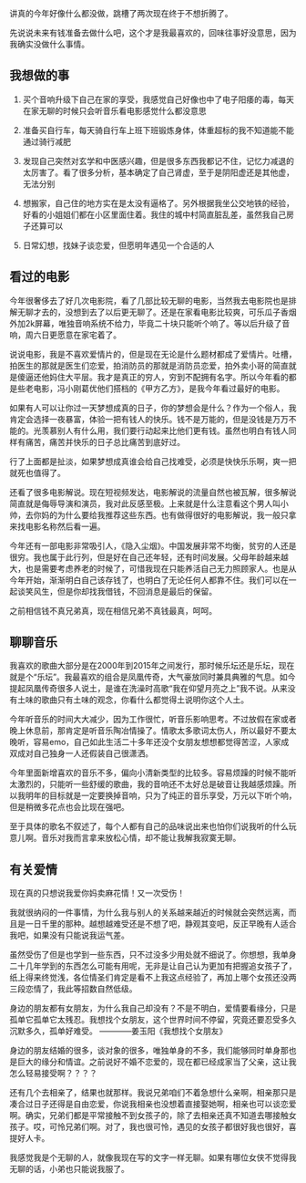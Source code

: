 讲真的今年好像什么都没做，跳槽了两次现在终于不想折腾了。

先说说未来有钱准备去做什么吧，这个才是我最喜欢的，回味往事好没意思，因为我确实没做什么事情。

## 我想做的事

1. 买个音响升级下自己在家的享受，我感觉自己好像也中了电子阳痿的毒，每天在家无聊的时候只会听音乐看电影感觉什么都没意思

1. 准备买自行车，每天骑自行车上班下班锻炼身体，体重超标的我不知道能不能通过骑行减肥

1. 发现自己突然对玄学和中医感兴趣，但是很多东西我都记不住，记忆力减退的太厉害了。看了很多分析，基本确定了自己肾虚，至于是阴阳虚还是其他虚，无法分别

1. 想搬家，自己住的地方实在是太没有逼格了。另外根据我坐公交地铁的经验，好看的小姐姐们都在小区里面住着。我住的城中村简直脏乱差，虽然我自己房子还算可以

1. 日常幻想，找妹子谈恋爱，但愿明年遇见一个合适的人

## 看过的电影

今年很奢侈去了好几次电影院，看了几部比较无聊的电影，当然我去电影院也是排解无聊才去的，没想到去了以后更无聊了。还是在家看电影比较爽，可乐瓜子香烟外加2k屏幕，唯独音响系统不给力，毕竟二十块只能听个响了。等以后升级了音响，周六日更愿意在家宅着了。

说说电影，我是不喜欢爱情片的，但是现在无论是什么题材都成了爱情片。吐槽，拍医生的那就是医生们恋爱，拍消防员的那就是消防员恋爱，拍外卖小哥的简直就是傻逼还他妈住大平层。我才是真正的穷人，穷到不配拥有名字。所以今年看的都是些老电影，冯小刚葛优他们搭档的《甲方乙方》，是我今年看过最好的电影。

如果有人可以让你过一天梦想成真的日子，你的梦想会是什么？作为一个俗人，我肯定会选择一夜暴富，体验一把有钱人的快乐。钱不是万能的，但是没钱是万万不能的。光羡慕别人有什么用，我们要行动起来比他们更有钱。虽然也明白有钱人同样有痛苦，痛苦并快乐的日子总比痛苦到底好过。

行了上面都是扯淡，如果梦想成真谁会给自己找难受，必须是快快乐乐啊，爽一把就死也值得了。

还看了很多电影解说。现在短视频发达，电影解说的流量自然也被瓦解，很多解说简直就是侮辱导演和演员，我对此反感至极。上来就是什么注意看这个男人叫小帅，去你妈的为什么要给我推荐这些东西。也有做得很好的电影解说，我一般只拿来找电影名称然后看一遍。

今年还有一部电影非常吸引人，《隐入尘烟》。中国发展非常不均衡，贫穷的人还是很穷。我也属于此行列，但是好在自己还年轻，还有时间发展。父母年龄越来越大，也是需要考虑养老的时候了，可惜我现在只能养活自己无力照顾家人。也是从今年开始，渐渐明白自己该存钱了，也明白了无论任何人都靠不住。我们可以在一起谈笑风生，但是你却找我借钱，不回消息是最后的保留。

之前相信钱不真兄弟真，现在相信兄弟不真钱最真，呵呵。

## 聊聊音乐

我喜欢的歌曲大部分是在2000年到2015年之间发行，那时候乐坛还是乐坛，现在就是个“乐坛”。我最喜欢的组合是凤凰传奇，大气豪放同时兼具典雅的气息。如今提起凤凰传奇很多人说土，是谁在洗澡时高歌“我在仰望月亮之上”我不说。从来没有土味的歌曲只有土味的观念，你看什么都觉得土说明你这个人土。

今年听音乐的时间大大减少，因为工作很忙，听音乐影响思考。不过放假在家或者晚上休息前，那肯定是听音乐陶冶情操了。情歌太多歌词太伤人，所以最好不要太晚听，容易emo，自己如此生活二十多年还没个女朋友想想都觉得苦涩，人家成双成对自己独身一人还假装自己很潇洒。

今年里面新增喜欢的音乐不多，偏向小清新类型的比较多。容易烦躁的时候不能听太激烈的，只能听一些舒缓的歌曲，我的音响还不太好总是破音让我越感烦躁。所以我明年的目标就是一定要换掉音响，只为了纯正的音乐享受，万元以下听个响，但是稍微多花点也会比现在强吧。

至于具体的歌名不叙述了，每个人都有自己的品味说出来也怕你们说我听的什么玩意儿啊。音乐对我而言拿来放松心情，却不能让我解我寂寞无聊。

## 有关爱情

现在真的只想说我爱你妈卖麻花情！又一次受伤！

我就很纳闷的一件事情，为什么我与别人的关系越来越近的时候就会突然远离，而且是一日千里的那种。越想越难受还是不想了吧，静观其变吧，反正早晚有人适合我吧，如果没有只能说我运气差。

虽然受伤了但是也学到一些东西，只不过没多少用处就不细说了。你想想，我单身二十几年学到的东西怎么可能有用呢，无非是让自己认为更加有把握追女孩子了，纸上得来终觉浅，各位情圣们肯定是看不上我这点经验了，再加上哪个女孩还没两三段恋情了，我此等招数自然低级。

身边的朋友都有女朋友，为什么我自己却没有？不是不明白，爱情要看缘分，只是孤单它孤单它太残忍。我想找个女朋友，这个世界时间不停留，究竟还要忍受多久沉默多久，孤单好难受。 ————姜玉阳《我想找个女朋友》

身边的朋友结婚的很多，谈对象的很多，唯独单身的不多，我们能够同时单身那也是巨大的缘分和情谊。之前说好不婚不恋爱的，现在都已经成家当了父亲，这让我怎么轻易接受啊？？？？

还有几个去相亲了，结果也就那样。我说兄弟咱们不着急想什么亲啊，相亲那只是凑合过日子还得是自由恋爱，你说我相亲也没想着直接娶她啊，相亲也可以谈恋爱啊。确实，兄弟们都是平常接触不到女孩子的，除了去相亲还真不知道去哪接触女孩子。哎，可怜兄弟们啊。对了，我也很可怜，遇见的女孩子都很好我也很好，喜提好人卡。

我感觉我是个无聊的人，就像我现在写的文字一样无聊。如果有哪位女侠不觉得我无聊的话，小弟也只能说我服了。
